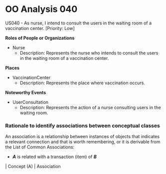 # OO Analysis 040

US040 - As nurse, I intend to consult the users in the waiting room of a vaccination center. [Priority: Low]

**Roles of People or Organizations**

* Nurse
    - Description: Represents the nurse who intends to consult the users in the waiting room of a vaccination center.

**Places**

* VaccinationCenter
    - Description: Represents the place where vaccination occurs.

**Noteworthy Events**

* UserConsultation
    - Description: Represents the action of a nurse consulting users in the waiting room.

### Rationale to identify associations between conceptual classes ###

An association is a relationship between instances of objects that indicates a relevant connection and that is worth remembering, or it is derivable from the List of Common Associations:

+ **_A_** is related with a transaction (item) of **_B_**

| Concept (A)      | Association
